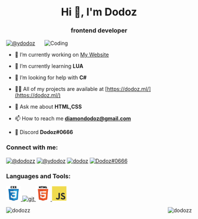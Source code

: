 <h1 align="center">Hi 👋, I'm Dodoz</h1>
<h3 align="center">frontend developer</h3>
<img align="right" alt="Coding" width="400" src="https://cdn.dribbble.com/users/330915/screenshots/3587000/media/cf9c914d04e017ab821bab2ee0bb87cb.gif">


<p align="left"> <a href="https://twitter.com/@ydodoz" target="blank"><img src="https://img.shields.io/twitter/follow/@ydodoz?logo=twitter&style=for-the-badge" alt="@ydodoz" /></a> </p>

- 🔭 I’m currently working on [My Website](https://dodoz.ml/)

- 🌱 I’m currently learning **LUA**

- 🤝 I’m looking for help with **C#**

- 👨‍💻 All of my projects are available at [https://dodoz.ml/](https://dodoz.ml/)

- 💬 Ask me about **HTML,CSS**

- 📫 How to reach me **diamondodoz@gmail.com**

- 📲 Discord **Dodoz#0666**

<h3 align="left">Connect with me:</h3>
<p align="left">
<a href="https://dev.to/@dodozz" target="blank"><img align="center" src="https://raw.githubusercontent.com/rahuldkjain/github-profile-readme-generator/master/src/images/icons/Social/devto.svg" alt="@dodozz" height="30" width="40" /></a>
<a href="https://twitter.com/@ydodoz" target="blank"><img align="center" src="https://raw.githubusercontent.com/rahuldkjain/github-profile-readme-generator/master/src/images/icons/Social/twitter.svg" alt="@ydodoz" height="30" width="40" /></a>
<a href="https://www.youtube.com/c/dodoz" target="blank"><img align="center" src="https://raw.githubusercontent.com/rahuldkjain/github-profile-readme-generator/master/src/images/icons/Social/youtube.svg" alt="dodoz" height="30" width="40" /></a>
<a href="https://discord.gg/Dodoz#0666" target="blank"><img align="center" src="https://raw.githubusercontent.com/rahuldkjain/github-profile-readme-generator/master/src/images/icons/Social/discord.svg" alt="Dodoz#0666" height="30" width="40" /></a>
</p>

<h3 align="left">Languages and Tools:</h3>
<p align="left"> <a href="https://www.w3schools.com/css/" target="_blank" rel="noreferrer"> <img src="https://raw.githubusercontent.com/devicons/devicon/master/icons/css3/css3-original-wordmark.svg" alt="css3" width="40" height="40"/> </a> <a href="https://git-scm.com/" target="_blank" rel="noreferrer"> <img src="https://www.vectorlogo.zone/logos/git-scm/git-scm-icon.svg" alt="git" width="40" height="40"/> </a> <a href="https://www.w3.org/html/" target="_blank" rel="noreferrer"> <img src="https://raw.githubusercontent.com/devicons/devicon/master/icons/html5/html5-original-wordmark.svg" alt="html5" width="40" height="40"/> </a> <a href="https://developer.mozilla.org/en-US/docs/Web/JavaScript" target="_blank" rel="noreferrer"> <img src="https://raw.githubusercontent.com/devicons/devicon/master/icons/javascript/javascript-original.svg" alt="javascript" width="40" height="40"/> </a> </p>

<p><img align="left" src="https://github-readme-stats.vercel.app/api/top-langs?username=dodozz&show_icons=true&locale=en&layout=compact" alt="dodozz" /></p>

<p>&nbsp;<img align="right" src="https://github-readme-stats.vercel.app/api?username=dodozz&show_icons=true&locale=en" alt="dodozz" /></p>
